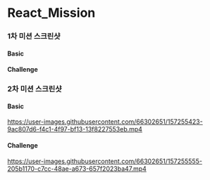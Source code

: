 # React_Mission

### 1차 미션 스크린샷
#### Basic
#### Challenge

### 2차 미션 스크린샷

#### Basic
https://user-images.githubusercontent.com/66302651/157255423-9ac807d6-f4c1-4f97-bf13-13f8227553eb.mp4
#### Challenge
https://user-images.githubusercontent.com/66302651/157255555-205b1170-c7cc-48ae-a673-657f2023ba47.mp4
